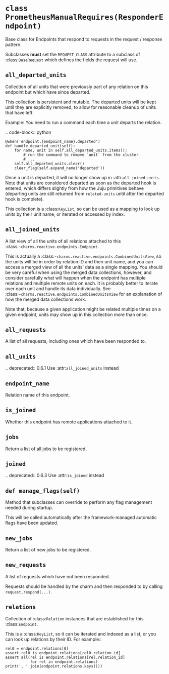 # <a id="prometheusmanualrequires"></a>`class PrometheusManualRequires(ResponderEndpoint)`

Base class for Endpoints that respond to requests in the request / response
pattern.

Subclasses **must** set the ``REQUEST_CLASS`` attribute to a subclass
of :class:`BaseRequest` which defines the fields the request will use.

## <a id="prometheusmanualrequires-all_departed_units"></a>`all_departed_units`

Collection of all units that were previously part of any relation on
this endpoint but which have since departed.

This collection is persistent and mutable.  The departed units will
be kept until they are explicitly removed, to allow for reasonable
cleanup of units that have left.

Example: You need to run a command each time a unit departs the relation.

.. code-block:: python

    @when('endpoint.{endpoint_name}.departed')
    def handle_departed_unit(self):
        for name, unit in self.all_departed_units.items():
            # run the command to remove `unit` from the cluster
            #  ..
        self.all_departed_units.clear()
        clear_flag(self.expand_name('departed'))

Once a unit is departed, it will no longer show up in
:attr:`all_joined_units`.  Note that units are considered departed as
soon as the departed hook is entered, which differs slightly from how
the Juju primitives behave (departing units are still returned from
``related-units`` until after the departed hook is complete).

This collection is a :class:`KeyList`, so can be used as a mapping to
look up units by their unit name, or iterated or accessed by index.

## <a id="prometheusmanualrequires-all_joined_units"></a>`all_joined_units`

A list view of all the units of all relations attached to this
:class:`~charms.reactive.endpoints.Endpoint`.

This is actually a
:class:`~charms.reactive.endpoints.CombinedUnitsView`, so the units
will be in order by relation ID and then unit name, and you can access a
merged view of all the units' data as a single mapping.  You should be
very careful when using the merged data collections, however, and
consider carefully what will happen when the endpoint has multiple
relations and multiple remote units on each.  It is probably better to
iterate over each unit and handle its data individually.  See
:class:`~charms.reactive.endpoints.CombinedUnitsView` for an
explanation of how the merged data collections work.

Note that, because a given application might be related multiple times
on a given endpoint, units may show up in this collection more than
once.

## <a id="prometheusmanualrequires-all_requests"></a>`all_requests`

A list of all requests, including ones which have been responded to.

## <a id="prometheusmanualrequires-all_units"></a>`all_units`

.. deprecated:: 0.6.1
   Use :attr:`all_joined_units` instead

## <a id="prometheusmanualrequires-endpoint_name"></a>`endpoint_name`

Relation name of this endpoint.

## <a id="prometheusmanualrequires-is_joined"></a>`is_joined`

Whether this endpoint has remote applications attached to it.

## <a id="prometheusmanualrequires-jobs"></a>`jobs`

Return a list of all jobs to be registered.

## <a id="prometheusmanualrequires-joined"></a>`joined`

.. deprecated:: 0.6.3
   Use :attr:`is_joined` instead

## <a id="prometheusmanualrequires-manage_flags"></a>`def manage_flags(self)`

Method that subclasses can override to perform any flag management
needed during startup.

This will be called automatically after the framework-managed automatic
flags have been updated.

## <a id="prometheusmanualrequires-new_jobs"></a>`new_jobs`

Return a list of new jobs to be registered.

## <a id="prometheusmanualrequires-new_requests"></a>`new_requests`

A list of requests which have not been responded.

Requests should be handled by the charm and then responded to by
calling ``request.respond(...)``.

## <a id="prometheusmanualrequires-relations"></a>`relations`

Collection of :class:`Relation` instances that are established for
this :class:`Endpoint`.

This is a :class:`KeyList`, so it can be iterated and indexed as a list,
or you can look up relations by their ID.  For example::

    rel0 = endpoint.relations[0]
    assert rel0 is endpoint.relations[rel0.relation_id]
    assert all(rel is endpoint.relations[rel.relation_id]
               for rel in endpoint.relations)
    print(', '.join(endpoint.relations.keys()))
